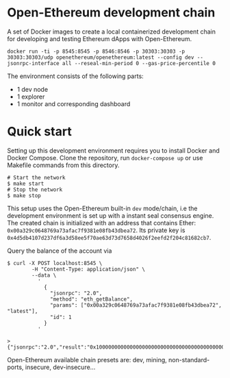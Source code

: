 # Open-Ethereum development chain

A set of Docker images to create a local containerized development chain for developing and testing Ethereum dApps with Open-Ethereum.

```
docker run -ti -p 8545:8545 -p 8546:8546 -p 30303:30303 -p 30303:30303/udp openethereum/openethereum:latest --config dev --jsonrpc-interface all --reseal-min-period 0 --gas-price-percentile 0
```

The environment consists of the following parts:

- 1 dev node
- 1 explorer
- 1 monitor and corresponding dashboard

# Quick start

Setting up this development environment requires you to install Docker and Docker Compose. Clone the repository, run `docker-compose up` or use Makefile commands from this directory.

```
# Start the network
$ make start
# Stop the network
$ make stop
```

This setup uses the Open-Ethereum built-in `dev` mode/chain, i.e the development environment is set up with a instant seal consensus engine. The created chain is initialized with an address that contains Ether: `0x00a329c0648769a73afac7f9381e08fb43dbea72`. Its private key is `0x4d5db4107d237df6a3d58ee5f70ae63d73d7658d4026f2eefd2f204c81682cb7`.

Query the balance of the account via

```
$ curl -X POST localhost:8545 \
        -H "Content-Type: application/json" \
        --data \
          '
            {
              "jsonrpc": "2.0",
              "method": "eth_getBalance",
              "params": ["0x00a329c0648769a73afac7f9381e08fb43dbea72", "latest"],
              "id": 1
            }
          '

> {"jsonrpc":"2.0","result":"0x100000000000000000000000000000000000000000000000000","id":1}
```

Open-Ethereum available chain presets are: dev, mining, non-standard-ports, insecure, dev-insecure...
